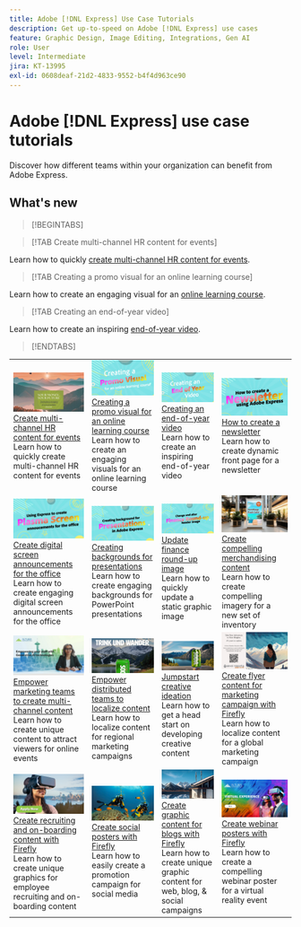 ```yaml
---
title: Adobe [!DNL Express] Use Case Tutorials
description: Get up-to-speed on Adobe [!DNL Express] use cases
feature: Graphic Design, Image Editing, Integrations, Gen AI
role: User
level: Intermediate
jira: KT-13995
exl-id: 0608deaf-21d2-4833-9552-b4f4d963ce90
---
```

# Adobe [!DNL Express] use case tutorials

Discover how different teams within your organization can benefit from Adobe Express.

## What's new

>[!BEGINTABS]

>[!TAB Create multi-channel HR content for events]

Learn how to quickly [create multi-channel HR content for events](create-hr-content).

>[!TAB Creating a promo visual for an online learning course]

Learn how to create an engaging visual for an [online learning course](promo-visual.md).

>[!TAB Creating an end-of-year video]

Learn how to create an inspiring [end-of-year video](end-of-year-video.md).

>[!ENDTABS]

<table style="table-layout:fixed">
<tr>
   <td>
      <a href="create-hr-content.md">
         <img alt="Create multi-channel HR content for events" src="assets/hr-events.png" />
      </a>
      <div>
      <a href="create-hr-content.md">Create multi-channel HR content for events</a>
      </div>
      Learn how to quickly create multi-channel HR content for events
      <br>
   </td>
   <td>
      <a href="promo-visual.md">
         <img alt="Creating a promo visual for an online learning course" src="assets/promo-visual.png" />
      </a>
      <div>
      <a href="promo-visual.md">Creating a promo visual for an online learning course</a>
      </div>
      Learn how to create an engaging visuals for an online learning course
      <br>
   </td>
   <td>
      <a href="end-of-year-video.md">
         <img alt="Creating an end-of-year video" src="assets/eoy-video.png" />
      </a>
      <div>
      <a href="end-of-year-video.md">Creating an end-of-year video</a>
      </div>
      Learn how to create an inspiring end-of-year video
      <br>
   </td>
   <td>
      <a href="newsletter.md">
         <img alt="How to create a newsletter" src="assets/create-newsletter.png" />
      </a>
      <div>
      <a href="newsletter.md">How to create a newsletter</a>
      </div>
      Learn how to create dynamic front page for a newsletter
      <br>
   </td>
</tr>
<tr>
   <td>
      <a href="create-digital-screens.md">
         <img alt="Create digital screen announcements for the office" src="assets/screen-announcements.png" />
      </a>
      <div>
      <a href="create-digital-screens.md">Create digital screen announcements for the office</a>
      </div>
      Learn how to create engaging digital screen announcements for the office
      <br>
   </td>
    <td>
      <a href="create-backgrounds.md">
         <img alt="Creating backgrounds for presentations" src="assets/backgrounds-presentations.png" />
      </a>
      <div>
      <a href="create-backgrounds.md">Creating backgrounds for presentations</a>
      </div>
      Learn how to create engaging backgrounds for PowerPoint presentations
      <br>
   </td>
   <td>
      <a href="update-image.md">
         <img alt="Update finance round-up image" src="assets/finance-image.png" />
      </a>
      <div>
      <a href="update-image.md">Update finance round-up image</a>
      </div>
      Learn how to quickly update a static graphic image
      <br>
   </td>
   <td>
      <a href="compelling-merchandise.md">
         <img alt="Create compelling merchandising content" src="assets/merchandise.png" />
      </a>
      <div>
      <a href="compelling-merchandise.md">Create compelling merchandising content</a>
      </div>
      Learn how to create compelling imagery for a new set of inventory
      <br>
   </td>
</tr>
<tr>
   <td>
      <a href="multi-channel-marketing-content.md">
         <img alt="Empower marketing teams to create multi-channel content" src="assets/multi-channel.png" />
      </a>
      <div>
      <a href="multi-channel-marketing-content.md">Empower marketing teams to create multi-channel content</a>
      </div>
      Learn how to create unique content to attract viewers for online events
      <br>
   </td>
   <td>
      <a href="localized-marketing-content.md">
         <img alt="Empower distributed teams to localize content" src="assets/marketing-regional-content.png" />
      </a>
      <div>
      <a href="localized-marketing-content.md">Empower distributed teams to localize content</a>
      </div>
      Learn how to localize content for regional marketing campaigns
      <br>
   </td>
   <td>
      <a href="jumpstart-ideation.md">
         <img alt="Jumpstart creative ideation" src="assets/marketing-ideation.png" />
      </a>
      <div>
      <a href="jumpstart-ideation.md">Jumpstart creative ideation</a>
      </div>
      Learn how to get a head start on developing creative content
      <br>
   </td>
   <td>
      <a href="create-local-marketing.md">
         <img alt="Create flyer content for marketing campaign with Firefly" src="assets/local-marketing.png" />
      </a>
      <div>
      <a href="create-local-marketing.md">Create flyer content for marketing campaign with Firefly</a>
      </div>
      Learn how to localize content for a global marketing campaign
      <br>
   </td>
</tr>
<tr>
   <td>
      <a href="create-on-boarding.md">
         <img alt="Create recruiting and on-boarding content with Firefly" src="assets/on-boarding.png" />
      </a>
      <div>
      <a href="create-on-boarding.md">Create recruiting and on-boarding content with Firefly</a>
      </div>
      Learn how to create unique graphics for employee recruiting and on-boarding content
      <br>
   </td>
   <td>
      <a href="create-social-posters.md">
         <img alt="Create social posters with Firefly" src="assets/social-firefly.png" />
      </a>
      <div>
      <a href="create-social-posters.md">Create social posters with Firefly</a>
      </div>
      Learn how to easily create a promotion campaign for social media
      <br>
   </td>
   <td>
      <a href="create-blog-graphics.md">
         <img alt="Create graphic content for blogs with Firefly" src="assets/blog-graphic.png" />
      </a>
      <div>
      <a href="create-blog-graphics.md">Create graphic content for blogs with Firefly</a>
      </div>
      Learn how to create unique graphic content for web, blog, & social campaigns
      <br>
   </td>
   <td>
      <a href="create-webinar-poster.md">
         <img alt="Create webinar posters with Firefly" src="assets/webinar-poster.png" />
      </a>
      <div>
      <a href="create-webinar-poster.md">Create webinar posters with Firefly</a>
      </div>
      Learn how to create a compelling webinar poster for a virtual reality event
      <br>
   </td>
</tr>
</table>

